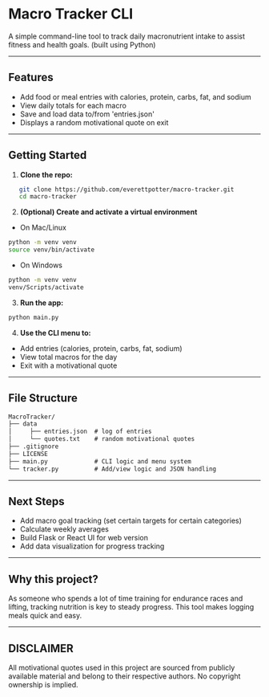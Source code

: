 # Macro Tracker CLI

A simple command-line tool to track daily macronutrient intake to assist fitness and health goals. (built using Python)

---

## Features

- Add food or meal entries with calories, protein, carbs, fat, and sodium
- View daily totals for each macro
- Save and load data to/from 'entries.json'
- Displays a random motivational quote on exit

---

## Getting Started

1. **Clone the repo:**
```bash
   git clone https://github.com/everettpotter/macro-tracker.git
   cd macro-tracker
```
2. **(Optional) Create and activate a virtual environment**
- On Mac/Linux
```bash
python -m venv venv
source venv/bin/activate
```
- On Windows
```bash
python -m venv venv
venv/Scripts/activate
```
3. **Run the app:**
```bash
python main.py
```

4. **Use the CLI menu to:**
- Add entries (calories, protein, carbs, fat, sodium)
- View total macros for the day
- Exit with a motivational quote

---

## File Structure

```markdown
MacroTracker/
├── data                    
│     ├── entries.json  # log of entries
│     └── quotes.txt    # random motivational quotes
├── .gitignore
├── LICENSE
├── main.py             # CLI logic and menu system
└── tracker.py          # Add/view logic and JSON handling
```

---

## Next Steps

- Add macro goal tracking (set certain targets for certain categories)
- Calculate weekly averages
- Build Flask or React UI for web version
- Add data visualization for progress tracking

---

## Why this project?
As someone who spends a lot of time training for endurance races and lifting, tracking nutrition is key to steady progress. This tool makes logging meals quick and easy.

---

## DISCLAIMER
All motivational quotes used in this project are sourced from publicly available material and belong to their respective authors. No copyright ownership is implied.
